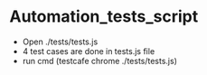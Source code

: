 # Automation_tests_script

- Open ./tests/tests.js
- 4 test cases are done in tests.js file
- run cmd (testcafe chrome ./tests/tests.js)
  
